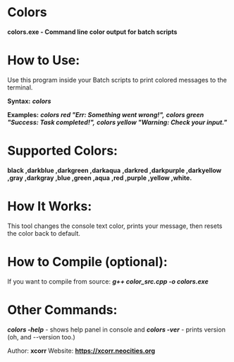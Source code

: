 # Colors
**colors.exe - Command line color output for batch scripts**

# How to Use:
Use this program inside your Batch scripts to print colored messages to the terminal.

**Syntax:**
    ***colors <color> <message>***

**Examples:**
    ***colors red "Err: Something went wrong!",***
    ***colors green "Success: Task completed!",***
    ***colors yellow "Warning: Check your input."***

# Supported Colors:
  **black      ,darkblue     ,darkgreen    ,darkaqua**
  **,darkred    ,darkpurple   ,darkyellow   ,gray**
  **,darkgray   ,blue         ,green        ,aqua**
  **,red        ,purple       ,yellow       ,white.**

# How It Works:
This tool changes the console text color, prints your message, 
then resets the color back to default.

# How to Compile (optional):
If you want to compile from source:
    ***g++ color_src.cpp -o colors.exe***

# Other Commands:
***colors -help*** - shows help panel in console and ***colors -ver*** - prints version (oh, and --version too.)

Author: **xcorr**
Website: **https://xcorr.neocities.org**
